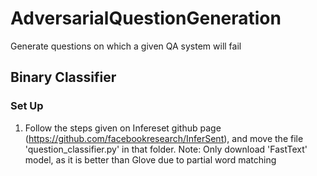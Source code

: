 # AdversarialQuestionGeneration
Generate questions on which a given QA system will fail

## Binary Classifier

### Set Up

1. Follow the steps given on Infereset github page (https://github.com/facebookresearch/InferSent), and move the file 'question_classifier.py' in that folder.
Note: Only download 'FastText' model, as it is better than Glove due to partial word matching

